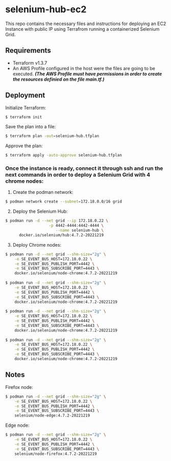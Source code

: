 # selenium-hub-ec2

This repo contains the necessary files and instructions for deploying an EC2 Instance with public IP using Terrafrom running a containerized Selenium Grid.

## Requirements
- Terraform v1.3.7
- An AWS Profile configured in the host were the files are going to be executed. ***(The AWS Profile must have permissions in order to create the resources definied on the file main.tf.)***

## Deployment

Initialize Terraform:
```sh
$ terraform init
```
Save the plan into a file:
```sh
$ terraform plan -out=selenium-hub.tfplan
```
Approve the plan:
```sh
$ terraform apply -auto-approve selenium-hub.tfplan
```

### Once the instance is ready, connect it through ssh and run the next commands in order to deploy a Selenium Grid with 4 chrome nodes:

1. Create the podman network:
```sh
$ podman network create --subnet=172.18.0.0/16 grid
```
2. Deploy the Selenium Hub:
```sh
$ podman run -d --net grid --ip 172.18.0.22 \
                   -p 4442-4444:4442-4444 \
                      --name selenium-hub \
      docker.io/selenium/hub:4.7.2-20221219
```
3. Deploy Chrome nodes:
```sh
$ podman run -d --net grid --shm-size="2g" \
	-e SE_EVENT_BUS_HOST=172.18.0.22 \
	-e SE_EVENT_BUS_PUBLISH_PORT=4442 \
	-e SE_EVENT_BUS_SUBSCRIBE_PORT=4443 \
	docker.io/selenium/node-chrome:4.7.2-20221219
  
$ podman run -d --net grid --shm-size="2g" \
	-e SE_EVENT_BUS_HOST=172.18.0.22 \
	-e SE_EVENT_BUS_PUBLISH_PORT=4442 \
	-e SE_EVENT_BUS_SUBSCRIBE_PORT=4443 \
	docker.io/selenium/node-chrome:4.7.2-20221219
  
$ podman run -d --net grid --shm-size="2g" \
	-e SE_EVENT_BUS_HOST=172.18.0.22 \
	-e SE_EVENT_BUS_PUBLISH_PORT=4442 \
	-e SE_EVENT_BUS_SUBSCRIBE_PORT=4443 \
	docker.io/selenium/node-chrome:4.7.2-20221219
  
$ podman run -d --net grid --shm-size="2g" \
	-e SE_EVENT_BUS_HOST=172.18.0.22 \
	-e SE_EVENT_BUS_PUBLISH_PORT=4442 \
	-e SE_EVENT_BUS_SUBSCRIBE_PORT=4443 \
	docker.io/selenium/node-chrome:4.7.2-20221219
```

## Notes
Firefox node:
```sh
$ podman run -d --net grid --shm-size="2g" \
    -e SE_EVENT_BUS_HOST=172.18.0.22 \
    -e SE_EVENT_BUS_PUBLISH_PORT=4442 \
    -e SE_EVENT_BUS_SUBSCRIBE_PORT=4443 \
    selenium/node-edge:4.7.2-20221219
```

Edge node:
```sh
$ podman run -d --net grid --shm-size="2g" \
    -e SE_EVENT_BUS_HOST=172.18.0.22 \
    -e SE_EVENT_BUS_PUBLISH_PORT=4442 \
    -e SE_EVENT_BUS_SUBSCRIBE_PORT=4443 \
    selenium/node-firefox:4.7.2-20221219
```
